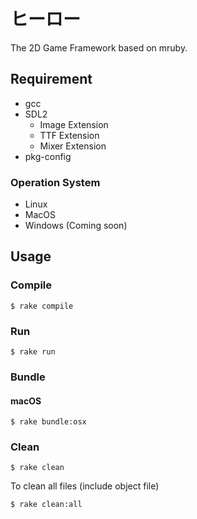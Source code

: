 ヒーロー
===

The 2D Game Framework based on mruby.

## Requirement

* gcc
* SDL2
  * Image Extension
  * TTF Extension
  * Mixer Extension
* pkg-config

### Operation System

* Linux
* MacOS
* Windows (Coming soon)

## Usage

### Compile

```
$ rake compile
```

### Run

```
$ rake run
```

### Bundle

#### macOS

```
$ rake bundle:osx
```

### Clean

```
$ rake clean
```

To clean all files (include object file)

```
$ rake clean:all
```
